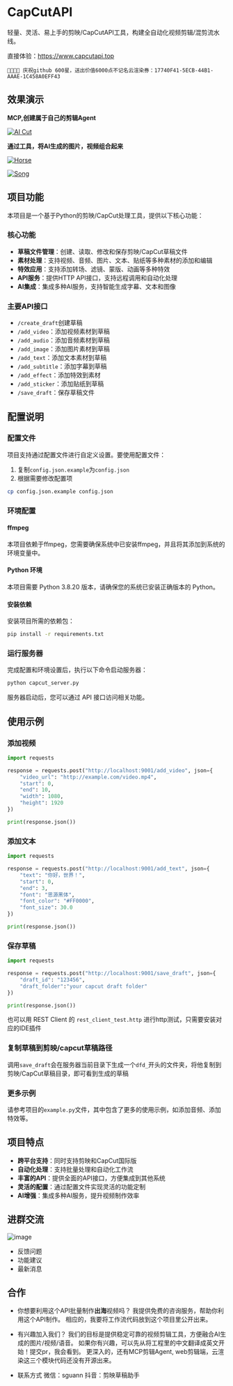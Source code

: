 # CapCutAPI

轻量、灵活、易上手的剪映/CapCutAPI工具，构建全自动化视频剪辑/混剪流水线。

直接体验：https://www.capcutapi.top

```
👏👏👏👏 庆祝github 600星，送出价值6000点不记名云渲染券：17740F41-5ECB-44B1-AAAE-1C458A0EFF43
```

## 效果演示
**MCP,创建属于自己的剪辑Agent**

[![AI Cut](https://img.youtube.com/vi/fBqy6WFC78E/hqdefault.jpg)](https://www.youtube.com/watch?v=fBqy6WFC78E)

**通过工具，将AI生成的图片，视频组合起来**

[![Horse](https://img.youtube.com/vi/IF1RDFGOtEU/hqdefault.jpg)](https://www.youtube.com/watch?v=IF1RDFGOtEU)

[![Song](https://img.youtube.com/vi/rGNLE_slAJ8/hqdefault.jpg)](https://www.youtube.com/watch?v=rGNLE_slAJ8)

## 项目功能

本项目是一个基于Python的剪映/CapCut处理工具，提供以下核心功能：

### 核心功能

- **草稿文件管理**：创建、读取、修改和保存剪映/CapCut草稿文件
- **素材处理**：支持视频、音频、图片、文本、贴纸等多种素材的添加和编辑
- **特效应用**：支持添加转场、滤镜、蒙版、动画等多种特效
- **API服务**：提供HTTP API接口，支持远程调用和自动化处理
- **AI集成**：集成多种AI服务，支持智能生成字幕、文本和图像

### 主要API接口

- `/create_draft`创建草稿
- `/add_video`：添加视频素材到草稿
- `/add_audio`：添加音频素材到草稿
- `/add_image`：添加图片素材到草稿
- `/add_text`：添加文本素材到草稿
- `/add_subtitle`：添加字幕到草稿
- `/add_effect`：添加特效到素材
- `/add_sticker`：添加贴纸到草稿
- `/save_draft`：保存草稿文件

## 配置说明

### 配置文件

项目支持通过配置文件进行自定义设置。要使用配置文件：

1. 复制`config.json.example`为`config.json`
2. 根据需要修改配置项

```bash
cp config.json.example config.json
```

### 环境配置

#### ffmpeg

本项目依赖于ffmpeg，您需要确保系统中已安装ffmpeg，并且将其添加到系统的环境变量中。

#### Python 环境

本项目需要 Python 3.8.20 版本，请确保您的系统已安装正确版本的 Python。

#### 安装依赖

安装项目所需的依赖包：

```bash
pip install -r requirements.txt
```

### 运行服务器

完成配置和环境设置后，执行以下命令启动服务器：

```bash
python capcut_server.py
```

服务器启动后，您可以通过 API 接口访问相关功能。

## 使用示例

### 添加视频

```python
import requests

response = requests.post("http://localhost:9001/add_video", json={
    "video_url": "http://example.com/video.mp4",
    "start": 0,
    "end": 10,
    "width": 1080,
    "height": 1920
})

print(response.json())
```

### 添加文本

```python
import requests

response = requests.post("http://localhost:9001/add_text", json={
    "text": "你好，世界！",
    "start": 0,
    "end": 3,
    "font": "思源黑体",
    "font_color": "#FF0000",
    "font_size": 30.0
})

print(response.json())
```

### 保存草稿

```python
import requests

response = requests.post("http://localhost:9001/save_draft", json={
    "draft_id": "123456",
    "draft_folder":"your capcut draft folder"
})

print(response.json())
```
也可以用 REST Client 的 ```rest_client_test.http``` 进行http测试，只需要安装对应的IDE插件

### 复制草稿到剪映/capcut草稿路径
调用`save_draft`会在服务器当前目录下生成一个`dfd_`开头的文件夹，将他复制到剪映/CapCut草稿目录，即可看到生成的草稿


### 更多示例
请参考项目的`example.py`文件，其中包含了更多的使用示例，如添加音频、添加特效等。


## 项目特点

- **跨平台支持**：同时支持剪映和CapCut国际版
- **自动化处理**：支持批量处理和自动化工作流
- **丰富的API**：提供全面的API接口，方便集成到其他系统
- **灵活的配置**：通过配置文件实现灵活的功能定制
- **AI增强**：集成多种AI服务，提升视频制作效率

## 进群交流
![image](https://github.com/user-attachments/assets/d09b0325-d3fe-4e1e-a458-d3342e63c038)


- 反馈问题
- 功能建议
- 最新消息

## 合作
- 你想要利用这个API批量制作**出海**视频吗？
我提供免费的咨询服务，帮助你利用这个API制作。
相应的，我要将工作流代码放到这个项目里公开出来。

- 有兴趣加入我们？
我们的目标是提供稳定可靠的视频剪辑工具，方便融合AI生成的图片/视频/语音。
如果你有兴趣，可以先从将工程里的中文翻译成英文开始！提交pr，我会看到。
更深入的，还有MCP剪辑Agent, web剪辑端，云渲染这三个模块代码还没有开源出来。

- 联系方式
微信：sguann
抖音：剪映草稿助手
